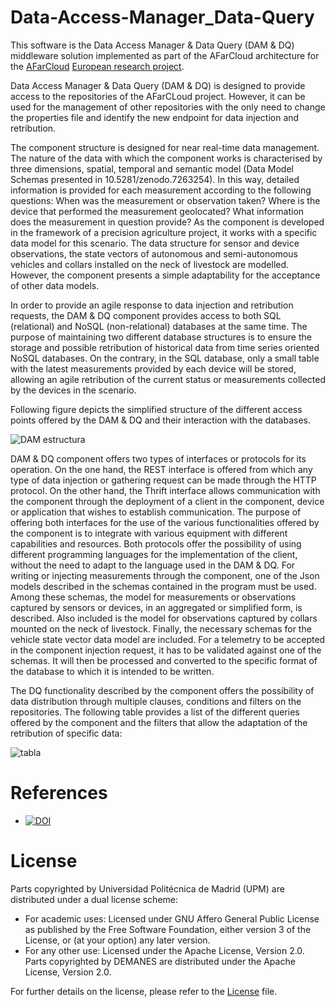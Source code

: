 # Data-Access-Manager_Data-Query
This software is the Data Access Manager & Data Query (DAM & DQ) middleware solution implemented as part of the AFarCloud architecture for the [AFarCloud]((http://afarcloud.eu/)) [European research project](https://cordis.europa.eu/project/id/783221/es).

Data Access Manager & Data Query (DAM & DQ) is designed to provide access to the repositories of the AFarCLoud project. However, it can be used for the management of other repositories with the only need to change the properties file and identify the new endpoint for data injection and retribution.


The component structure is designed for near real-time data management. The nature of the data with which the component works is characterised by three dimensions, spatial, temporal and semantic model (Data Model Schemas presented in 10.5281/zenodo.7263254). In this way, detailed information is provided for each measurement according to the following questions: When was the measurement or observation taken? Where is the device that performed the measurement geolocated? What information does the measurement in question provide?
As the component is developed in the framework of a precision agriculture project, it works with a specific data model for this scenario. The data structure for sensor and device observations, the state vectors of autonomous and semi-autonomous vehicles and collars installed on the neck of livestock are modelled. However, the component presents a simple adaptability for the acceptance of other data models. 


In order to provide an agile response to data injection and retribution requests, the DAM & DQ component provides access to both SQL (relational) and NoSQL (non-relational) databases at the same time. The purpose of maintaining two different database structures is to ensure the storage and possible retribution of historical data from time series oriented NoSQL databases. On the contrary, in the SQL database, only a small table with the latest measurements provided by each device will be stored, allowing an agile retribution of the current status or measurements collected by the devices in the scenario.


Following figure depicts the simplified structure of the different access points offered by the DAM & DQ and their interaction with the databases.


![DAM estructura](https://user-images.githubusercontent.com/60104587/198829875-532b6c6e-88d3-4d4d-9df4-ac0125592f28.png)


DAM & DQ component offers two types of interfaces or protocols for its operation. On the one hand, the REST interface is offered from which any type of data injection or gathering request can be made through the HTTP protocol. On the other hand, the Thrift interface allows communication with the component through the deployment of a client in the component, device or application that wishes to establish communication. The purpose of offering both interfaces for the use of the various functionalities offered by the component is to integrate with various equipment with different capabilities and resources. Both protocols offer the possibility of using different programming languages for the implementation of the client, without the need to adapt to the language used in the DAM & DQ.
For writing or injecting measurements through the component, one of the Json models described in the schemas contained in the program must be used. Among these schemas, the model for measurements or observations captured by sensors or devices, in an aggregated or simplified form, is described. Also included is the model for observations captured by collars mounted on the neck of livestock. Finally, the necessary schemas for the vehicle state vector data model are included. For a telemetry to be accepted in the component injection request, it has to be validated against one of the schemas. It will then be processed and converted to the specific format of the database to which it is intended to be written. 


The DQ functionality described by the component offers the possibility of data distribution through multiple clauses, conditions and filters on the repositories. The following table provides a list of the different queries offered by the component and the filters that allow the adaptation of the retribution of specific data:


![tabla](https://user-images.githubusercontent.com/60104587/198830010-f3513a31-e016-498f-9eb0-22b6a29415f7.png)

# References
- [![DOI](https://zenodo.org/badge/DOI/10.5281/zenodo.7263254.svg)](https://doi.org/10.5281/zenodo.7263254)

# License
Parts copyrighted by Universidad Politécnica de Madrid (UPM) are distributed under a dual license scheme:
- For academic uses: Licensed under GNU Affero General Public License as published by the Free Software Foundation, either version 3 of the License, or (at your option) any later version.
- For any other use: Licensed under the Apache License, Version 2.0.
Parts copyrighted by DEMANES are distributed under the Apache License, Version 2.0.

For further details on the license, please refer to the [License](LICENSE.md) file.

